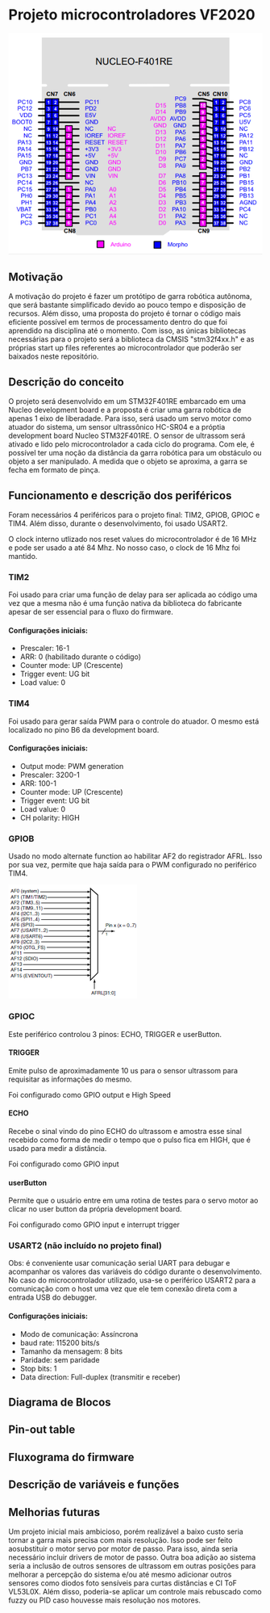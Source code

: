 # Projeto microcontroladores VF2020

![DevBoard pinout](https://github.com/Microcontroladores-2020/Erick_GarraRobotica/blob/master/Imagens/STM32-Nucleo-F401RE-Pinout.png?raw=true)


## Motivação

A motivação do projeto é fazer um protótipo de garra robótica autônoma, que será bastante simplificado devido ao pouco tempo e disposição de recursos.
Além disso, uma proposta do projeto é tornar o código mais eficiente possível em termos de processamento dentro do que foi aprendido na disciplina até o momento. Com isso, as únicas bibliotecas necessárias para o projeto será a biblioteca da CMSIS "stm32f4xx.h" e as próprias start up files referentes ao microcontrolador que poderão ser baixados neste repositório.

## Descrição do conceito

O projeto será desenvolvido em um STM32F401RE embarcado em uma Nucleo development board e a proposta é criar uma garra robótica de apenas 1 eixo de liberadade. 
Para isso, será usado um servo motor como atuador do sistema, um sensor ultrassônico HC-SR04 e a próptia development board Nucleo STM32F401RE.
O sensor de ultrassom será ativado e lido pelo microcontrolador a cada ciclo do programa. Com ele, é possível ter uma noção da distância da garra robótica para um obstáculo ou objeto a ser manipulado.
A medida que o objeto se aproxima, a garra se fecha em formato de pinça.

## Funcionamento e descrição dos periféricos

Foram necessários 4 periféricos para o projeto final: TIM2, GPIOB, GPIOC e TIM4. Além disso, durante o desenvolvimento, foi usado USART2.

O clock interno utlizado nos reset values do microcontrolador é de 16 MHz e pode ser usado a até 84 Mhz. No nosso caso, o clock de 16 Mhz foi mantido. 

### TIM2

Foi usado para criar uma função de delay para ser aplicada ao código uma vez que a mesma não é uma função nativa da biblioteca do fabricante apesar de ser essencial para o fluxo do firmware.

#### Configurações iniciais:

- Prescaler: 16-1
- ARR: 0 (habilitado durante o código)
- Counter mode: UP (Crescente)
- Trigger event: UG bit
- Load value: 0

### TIM4

Foi usado para gerar saída PWM para o controle do atuador. O mesmo está localizado no pino B6 da development board.

#### Configurações iniciais:

- Output mode: PWM generation
- Prescaler: 3200-1
- ARR: 100-1
- Counter mode: UP (Crescente)
- Trigger event: UG bit
- Load value: 0
- CH polarity: HIGH

### GPIOB

Usado no modo alternate function ao habilitar AF2 do registrador AFRL. Isso por sua vez, permite que haja saída para o PWM configurado no periférico TIM4.

![AFR Multiplexer](https://github.com/Microcontroladores-2020/Erick_GarraRobotica/blob/master/Imagens/AF_multiplexador.png?raw=true)

### GPIOC

Este periférico controlou 3 pinos: ECHO, TRIGGER e userButton.

#### TRIGGER

Emite pulso de aproximadamente 10 us para o sensor ultrassom para requisitar as informações do mesmo.

Foi configurado como GPIO output e High Speed

#### ECHO

Recebe o sinal vindo do pino ECHO do ultrassom e amostra esse sinal recebido como forma de medir o tempo que o pulso fica em HIGH, que é usado para medir a distância.

Foi configurado como GPIO input

#### userButton

Permite que o usuário entre em uma rotina de testes para o servo motor ao clicar no user button da própria development board.

Foi configurado como GPIO input e interrupt trigger

### USART2 (não incluído no projeto final)
Obs: é conveniente usar comunicação serial UART para debugar e acompanhar os valores das variáveis do código durante o desenvolvimento. No caso do microcontrolador utilizado, usa-se o periférico USART2 para a comunicação com o host uma vez que ele tem conexão direta com a entrada USB do debugger.

#### Configurações iniciais:

- Modo de comunicação: Assíncrona 
- baud rate: 115200 bits/s
- Tamanho da mensagem: 8 bits
- Paridade: sem paridade
- Stop bits: 1
- Data direction: Full-duplex (transmitir e receber)

## Diagrama de Blocos



## Pin-out table



## Fluxograma do firmware



## Descrição de variáveis e funções



## Melhorias futuras

Um projeto inicial mais ambicioso, porém realizável a baixo custo seria tornar a garra mais precisa com mais resolução. Isso pode ser feito aosubstituir o motor servo por motor de passo. Para isso, ainda seria necessário incluir drivers de motor de passo. Outra boa adição ao sistema seria a inclusão de outros sensores de ultrassom em outras posições para melhorar a percepção do sistema e/ou até mesmo adicionar outros sensores como diodos foto sensíveis para curtas distâncias e CI ToF VL53L0X.
Além disso, poderia-se aplicar um controle mais rebuscado como fuzzy ou PID caso houvesse mais resolução nos motores.